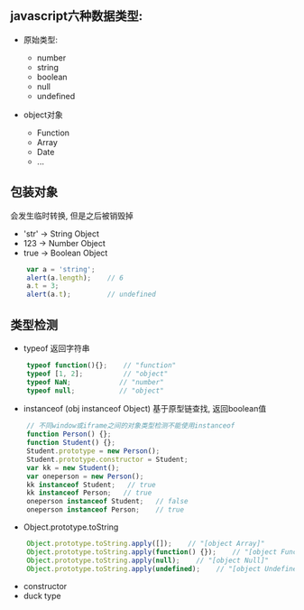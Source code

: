 ## javascript六种数据类型:

* 原始类型:
    * number
    * string
    * boolean
    * null
    * undefined

* object对象
    * Function
    * Array
    * Date
    * ...

## 包装对象
会发生临时转换, 但是之后被销毁掉

* 'str' -> String Object
* 123 -> Number Object
* true -> Boolean Object

```javascript
    var a = 'string';
    alert(a.length);    // 6
    a.t = 3;
    alert(a.t);         // undefined
```

## 类型检测

* typeof        返回字符串
```javascript
    typeof function(){};    // "function"
    typeof [1, 2];          // "object"
    typeof NaN;            // "number"
    typeof null;           // "object"
```
* instanceof    (obj instanceof Object)   基于原型链查找, 返回boolean值
```javascript
    // 不同window或iframe之间的对象类型检测不能使用instanceof
    function Person() {};
    function Student() {};
    Student.prototype = new Person();
    Student.prototype.constructor = Student;
    var kk = new Student();
    var oneperson = new Person();
    kk instanceof Student;   // true
    kk instanceof Person;   // true
    oneperson instanceof Student;   // false
    oneperson instanceof Person;    // true
```
* Object.prototype.toString
```js
    Object.prototype.toString.apply([]);    // "[object Array]"
    Object.prototype.toString.apply(function() {});    // "[object Function]"
    Object.prototype.toString.apply(null);    // "[object Null]"
    Object.prototype.toString.apply(undefined);    // "[object Undefined]"
```
* constructor
* duck type